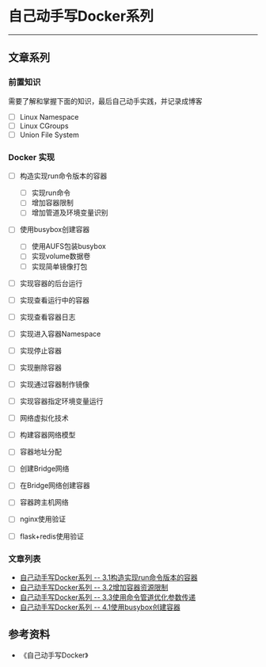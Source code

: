 #  自己动手写Docker系列
***

## 文章系列
### 前置知识
需要了解和掌握下面的知识，最后自己动手实践，并记录成博客

- [ ] Linux Namespace
- [ ] Linux CGroups
- [ ] Union File System

### Docker 实现
- [ ] 构造实现run命令版本的容器
	- [ ] 实现run命令
	- [ ] 增加容器限制
	- [ ] 增加管道及环境变量识别
- [ ] 使用busybox创建容器
  - [ ] 使用AUFS包装busybox
  - [ ] 实现volume数据卷
  - [ ] 实现简单镜像打包

- [ ] 实现容器的后台运行
- [ ] 实现查看运行中的容器
- [ ] 实现查看容器日志
- [ ] 实现进入容器Namespace
- [ ] 实现停止容器
- [ ] 实现删除容器
- [ ] 实现通过容器制作镜像
- [ ] 实现容器指定环境变量运行 

- [ ] 网络虚拟化技术
- [ ] 构建容器网络模型
- [ ] 容器地址分配
- [ ] 创建Bridge网络
- [ ] 在Bridge网络创建容器
- [ ] 容器跨主机网络

- [ ] nginx使用验证
- [ ] flask+redis使用验证

### 文章列表
- [自己动手写Docker系列 -- 3.1构造实现run命令版本的容器](https://juejin.cn/post/7081379481910411294)
- [自己动手写Docker系列 -- 3.2增加容器资源限制](https://juejin.cn/post/7081757532053569543)
- [自己动手写Docker系列 -- 3.3使用命令管道优化参数传递](https://juejin.cn/post/7082082864098967565)
- [自己动手写Docker系列 -- 4.1使用busybox创建容器](https://juejin.cn/post/7082480992614613022)

## 参考资料
- 《自己动手写Docker》